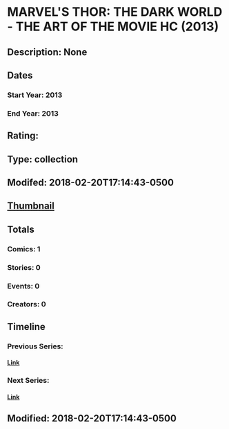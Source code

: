 # MARVEL'S THOR: THE DARK WORLD - THE ART OF THE MOVIE HC (2013)
## Description: None
## Dates
### Start Year: 2013
### End Year: 2013
## Rating: 
## Type: collection
## Modifed: 2018-02-20T17:14:43-0500
## [Thumbnail](http://i.annihil.us/u/prod/marvel/i/mg/b/40/image_not_available.jpg)
## Totals
### Comics: 1
### Stories: 0
### Events: 0
### Creators: 0
## Timeline
### Previous Series: 
#### [Link]()
### Next Series: 
#### [Link]()
## Modified: 2018-02-20T17:14:43-0500